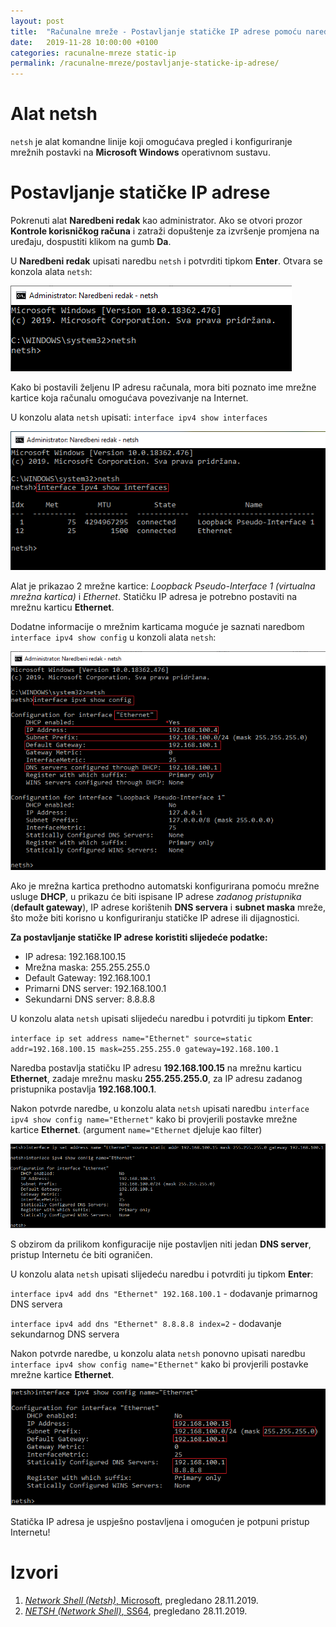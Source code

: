 ```yaml
---
layout: post
title:  "Računalne mreže - Postavljanje statičke IP adrese pomoću naredbenog retka"
date:   2019-11-28 10:00:00 +0100
categories: racunalne-mreze static-ip
permalink: /racunalne-mreze/postavljanje-staticke-ip-adrese/
---
```


# Alat netsh

`netsh` je alat komandne linije koji omogućava pregled i konfiguriranje mrežnih postavki na **Microsoft Windows** operativnom sustavu.

# Postavljanje statičke IP adrese

Pokrenuti alat **Naredbeni redak** kao administrator. Ako se otvori prozor **Kontrole korisničkog računa** i zatraži dopuštenje za izvršenje promjena na uređaju, dospustiti klikom na gumb **Da**.

U **Naredbeni redak** upisati naredbu `netsh` i potvrditi tipkom **Enter**. Otvara se konzola alata `netsh`:

![netsh konzola](/assets/rm/static-ip/image001.png)

Kako bi postavili željenu IP adresu računala, mora biti poznato ime mrežne kartice koja računalu omogućava povezivanje na Internet.

U konzolu alata `netsh` upisati: `interface ipv4 show interfaces`

![netsh konzola](/assets/rm/static-ip/image002.png)

Alat je prikazao 2 mrežne kartice: *Loopback Pseudo-Interface 1 (virtualna mrežna kartica)* i *Ethernet*. 
Statičku IP adresa je potrebno postaviti na mrežnu karticu **Ethernet**.

Dodatne informacije o mrežnim karticama moguće je saznati naredbom `interface ipv4 show config` u konzoli alata `netsh`:

![netsh konzola](/assets/rm/static-ip/image003.png)

Ako je mrežna kartica prethodno automatski konfigurirana pomoću mrežne usluge **DHCP**, u prikazu će biti ispisane IP adrese *zadanog pristupnika* (**default gateway**), IP adrese korištenih **DNS servera** i **subnet maska** mreže, što može biti korisno u konfiguriranju statičke IP adrese ili dijagnostici.

**Za postavljanje statičke IP adrese koristiti slijedeće podatke:**

- IP adresa: 192.168.100.15
- Mrežna maska: 255.255.255.0
- Default Gateway: 192.168.100.1
- Primarni DNS server: 192.168.100.1
- Sekundarni DNS server: 8.8.8.8

U konzolu alata `netsh` upisati slijedeću naredbu i potvrditi ju tipkom **Enter**: 

`interface ip set address name="Ethernet" source=static addr=192.168.100.15 mask=255.255.255.0 gateway=192.168.100.1`

Naredba postavlja statičku IP adresu **192.168.100.15** na mrežnu karticu **Ethernet**, zadaje mrežnu masku **255.255.255.0**, za IP adresu zadanog pristupnika postavlja **192.168.100.1**.

Nakon potvrde naredbe, u konzolu alata `netsh` upisati naredbu `interface ipv4 show config name="Ethernet"` kako bi provjerili postavke mrežne kartice **Ethernet**. (argument `name="Ethernet` djeluje kao filter)

![netsh konzola](/assets/rm/static-ip/image004.png)

S obzirom da prilikom konfiguracije nije postavljen niti jedan **DNS server**, pristup Internetu će biti ograničen.

U konzolu alata `netsh` upisati slijedeću naredbu i potvrditi ju tipkom **Enter**: 

`interface ipv4 add dns "Ethernet" 192.168.100.1` - dodavanje primarnog DNS servera

`interface ipv4 add dns "Ethernet" 8.8.8.8 index=2` - dodavanje sekundarnog DNS servera

Nakon potvrde naredbe, u konzolu alata `netsh` ponovno upisati naredbu `interface ipv4 show config name="Ethernet"` kako bi provjerili postavke mrežne kartice **Ethernet**.

![netsh konzola](/assets/rm/static-ip/image005.png)

Statička IP adresa je uspješno postavljena i omogućen je potpuni pristup Internetu!

# Izvori

<ol>
    <li><a href="https://docs.microsoft.com/en-us/windows-server/networking/technologies/netsh/netsh"><cite>Network Shell (Netsh)</cite>, Microsoft</a>, pregledano 28.11.2019.</li>
    <li><a href="https://ss64.com/nt/netsh.html"><cite>NETSH (Network Shell)</cite>, SS64</a>, pregledano 28.11.2019.</li>
<ol>
